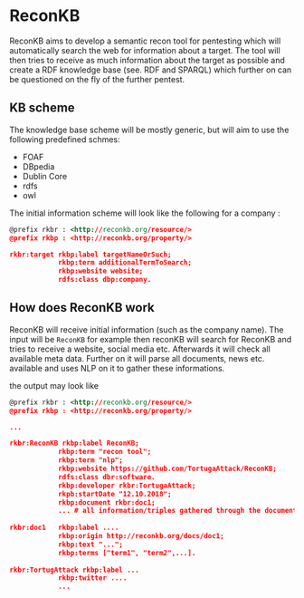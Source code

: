 # ReconKB
ReconKB aims to develop a semantic recon tool for pentesting which will automatically search the web for information about a target. 
The tool will then tries to receive as much information about the target as possible and create a RDF knowledge base (see. RDF and SPARQL) which further on can be questioned on the fly of the further pentest. 

## KB scheme
The knowledge base scheme will be mostly generic, but will aim to use the following predefined schmes:

* FOAF
* DBpedia
* Dublin Core
* rdfs
* owl

The initial information scheme will look like the following for a company :

```rdf
@prefix rkbr : <http://reconkb.org/resource/>
@prefix rkbp : <http://reconkb.org/property/>

rkbr:target rkbp:label targetNameOrSuch; 
            rkbp:term additionalTermToSearch; 
            rkbp:website website;
            rdfs:class dbp:company.
```

## How does ReconKB work
ReconKB will receive initial information (such as the company name). 
The input will be `ReconKB` for example then reconKB will search for ReconKB and tries to receive a website, social media etc. Afterwards it will check all available meta data. Further on it will parse all documents, news etc. available and uses NLP on it to gather these informations. 

the output may look like
```rdf
@prefix rkbr : <http://reconkb.org/resource/>
@prefix rkbp : <http://reconkb.org/property/>

...

rkbr:ReconKB rkbp:label ReconKB; 
            rkbp:term "recon tool";
            rkbp:term "nlp";
            rkbp:website https://github.com/TortugaAttack/ReconKB;
            rdfs:class dbr:software.
            rkbp:developer rkbr:TortugaAttack;
            rkpb:startDate "12.10.2018";
            rkbp:document rkbr:doc1;
            ... # all information/triples gathered through the document
            
rkbr:doc1   rkbp:label ....
            rkbp:origin http://reconkb.org/docs/doc1;
            rkbp:text "...";
            rkbp:terms ["term1", "term2",...].
            
rkbr:TortugAttack rkbp:label ...
            rkbp:twitter ....
            ...
``` 
